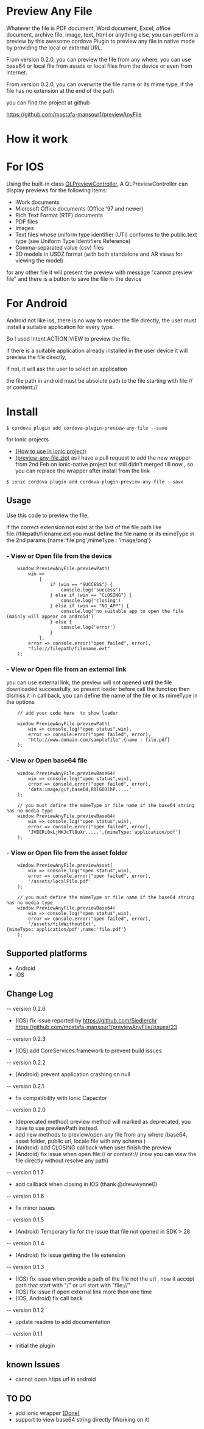 # Preview Any File

Whatever the file is PDF document, Word document, Excel, office document, archive file, image, text, html or anything else, you can perform a preview by this awesome cordova Plugin to preview any file in native mode by providing the local or external URL.

From version 0.2.0, you can preview the file from any where, you can use base64 or local file from assets or local files from the device or even from internet.

From version 0.2.0, you can overwrite the file name or its mime type, if the file has no extension at the end of the path

you can find the project at github

https://github.com/mostafa-mansour1/previewAnyFile

# How it work

# For IOS

Using the built-in class [QLPreviewController](https://developer.apple.com/documentation/quicklook/qlpreviewcontroller),
A QLPreviewController can display previews for the following items:

- iWork documents
- Microsoft Office documents (Office ‘97 and newer)
- Rich Text Format (RTF) documents
- PDF files
- Images
- Text files whose uniform type identifier (UTI) conforms to the public.text type (see Uniform Type Identifiers Reference)
- Comma-separated value (csv) files
- 3D models in USDZ format (with both standalone and AR views for viewing the model)

for any other file it will present the preview with message "cannot preview file" and there is a button to save the file in the device

# For Android

Android not like ios, there is no way to render the file directly, the user must install a suitable application for every type.

So I used Intent.ACTION_VIEW to preview the file,

if there is a suitable application already installed in the user device it will preview the file directly,

if not, it will ask the user to select an application

the file path in android must be absolute path to the file starting with file:// or content://

# Install

```
$ cordova plugin add cordova-plugin-preview-any-file --save
```

for ionic projects

- [(How to use in ionic project)](https://ionicframework.com/docs/native/preview-any-file)
- [(preview-any-file.zip)](https://github.com/mostafa-mansour1/previewAnyFile/files/5912855/preview-any-file.zip) as I have a pull request to add the new wrapper from 2nd Feb on ionic-native project but still didn't merged till now , so you can replace the wrapper after install from the link

```
$ ionic cordova plugin add cordova-plugin-preview-any-file --save
```

## Usage

Use this code to preview the file,

if the correct extension not exist at the last of the file path like
file://filepath/filename.ext
you must define the file name or its mimeType in the 2nd params {name:'file.png',mimeType : 'image/png'}

### - View or Open file from the device

```
    window.PreviewAnyFile.previewPath(
        win =>
            {
                if (win == "SUCCESS") {
                    console.log('success')
                } else if (win == "CLOSING") {
                    console.log('closing')
                } else if (win == "NO_APP") {
                    console.log('no suitable app to open the file (mainly will appear on android')
                } else {
                    console.log('error')
                }
            },
        error => console.error("open failed", error),
        "file://filepath/filename.ext"
    );
```

### - View or Open file from an external link

you can use external link, the preview will not opened until the file downloaded successfully, so present loader before call the function then dismiss it in call back, you can define the name of the file or its mimeType in the options

```
    // add your code here  to show loader

    window.PreviewAnyFile.previewPath(
        win => console.log("open status",win),
        error => console.error("open failed", error),
        "http://www.domain.com/samplefile",{name : file.pdf}
    );

```

### - View or Open base64 file

```
    window.PreviewAnyFile.previewBase64(
        win => console.log("open status",win),
        error => console.error("open failed", error),
        'data:image/gif;base64,R0lGODlhP.....'
    );

    // you must define the mimeType or file name if the base64 string has no media type
    window.PreviewAnyFile.previewBase64(
        win => console.log("open status",win),
        error => console.error("open failed", error),
        'JVBERi0xLjMKJcTl8uXr.....',{mimeType:'application/pdf'}
    );
```

### - View or Open file from the asset folder

```
    window.PreviewAnyFile.previewAsset(
        win => console.log("open status",win),
        error => console.error("open failed", error),
        '/assets/localFile.pdf'
    );

    // you must define the mimeType or file name if the base64 string has no media type
    window.PreviewAnyFile.previewBase64(
        win => console.log("open status",win),
        error => console.error("open failed", error),
        '/assets/fileWithoutExt',{mimeType:'application/pdf',name:'file.pdf'}
    );
```

## Supported platforms

- Android
- iOS

## Change Log

-- version 0.2.6

- (IOS) fix issue reported by https://github.com/Siedlerchr https://github.com/mostafa-mansour1/previewAnyFile/issues/23

-- version 0.2.3

- (IOS) add CoreServices.framework to prevent build issues

-- version 0.2.2

- (Android) prevent application crashing on null

-- version 0.2.1

- fix compatibility with Ionic Capacitor

-- version 0.2.0

- (deprecated method) preview method will marked as deprecated, you have to use previewPath instead.
- add new methods to preview/open any file from any where (base64, asset folder, public url, locale file with any schema )
- (Android) add CLOSING callback when user finish the preview
- (Android) fix issue when open file:// or content:// (now you can view the file directly without resolve any path)

-- version 0.1.7

- add callback when closing in IOS (thank @drewwynne0)

-- version 0.1.6

- fix minor issues

-- version 0.1.5

- (Android) Temporary fix for the issue that file not opened in SDK > 28

-- version 0.1.4

- (Android) fix issue getting the file extension

-- version 0.1.3

- (IOS) fix issue when provide a path of the file not the url , now it accept path that start with "/" or url start with "file://"
- (IOS) fix issue if open external link more then one time
- (IOS, Android) fix call back

-- version 0.1.2

- update readme to add documentation

-- version 0.1.1

- initial the plugin

## known Issues

- cannot open https url in android

## TO DO

- add ionic wrapper [(Done)](https://ionicframework.com/docs/native/preview-any-file)
- support to view base64 string directly (Working on it)
